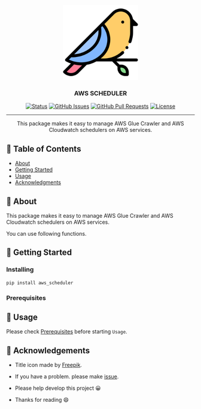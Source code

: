 <p align="center">
  <a href="" rel="noopener">
 <img width=200px height=200px src="./static/icon.png" alt="Project logo" ></a>
 <br>

 
</p>

<h3 align="center">AWS SCHEDULER</h3>

<div align="center">

[![Status](https://img.shields.io/badge/status-active-success.svg)]()
[![GitHub Issues](https://img.shields.io/github/issues/da-huin/aws_scheduler.svg)](https://github.com/kylelobo/The-Documentation-Compendium/issues)
[![GitHub Pull Requests](https://img.shields.io/github/issues-pr/da-huin/aws_scheduler.svg)](https://github.com/kylelobo/The-Documentation-Compendium/pulls)
[![License](https://img.shields.io/badge/license-MIT-blue.svg)](/LICENSE)

</div>

---

<p align="center"> This package makes it easy to manage AWS Glue Crawler and AWS Cloudwatch schedulers on AWS services.
    <br> 
</p>

## 📝 Table of Contents

- [About](#about)
- [Getting Started](#getting_started)
- [Usage](#usage)
- [Acknowledgments](#acknowledgement)

## 🧐 About <a name = "about"></a>

This package makes it easy to manage AWS Glue Crawler and AWS Cloudwatch schedulers on AWS services.

You can use following functions.

## 🏁 Getting Started <a name = "getting_started"></a>

### Installing

```
pip install aws_scheduler
```

<a name="prerequisites"></a>

### Prerequisites



## 🎈 Usage <a name="usage"></a>

Please check [Prerequisites](#prerequisites) before starting `Usage`.



## 🎉 Acknowledgements <a name = "acknowledgement"></a>

- Title icon made by [Freepik](https://www.flaticon.com/kr/authors/freepik).

- If you have a problem. please make [issue](https://github.com/da-huin/aws_scheduler/issues).

- Please help develop this project 😀

- Thanks for reading 😄
